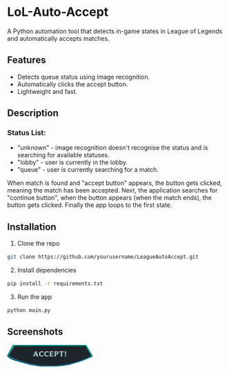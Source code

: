 # LoL-Auto-Accept
A Python automation tool that detects in-game states in League of Legends and automatically accepts matches.


## Features
- Detects queue status using image recognition.
- Automatically clicks the accept button.
- Lightweight and fast.

## Description
### Status List:
- "unknown" - image recognition doesn't recognise the status and is searching for available statuses.
- "lobby" - user is currently in the lobby.
- "queue" - user is currently searching for a match.

When match is found and "accept button" appears, the button gets clicked, meaning the match has been accepted.
Next, the application searches for "continue button", when the button appears (when the match ends), the button gets clicked.
Finally the app loops to the first state.

## Installation

1. Clone the repo
```bash
git clone https://github.com/yourusername/LeagueAutoAccept.git
```
2. Install dependencies
```bash
pip install -r requirements.txt
```
3. Run the app
```bash
python main.py
```

## Screenshots
![Auto Accept Screenshot](assets/accept_button.png)
